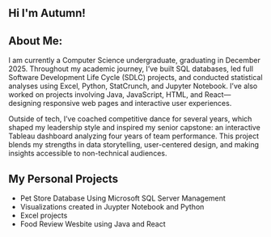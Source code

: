 ## Hi I'm Autumn! 

## About Me:
I am currently a Computer Science undergraduate, graduating in December 2025. Throughout my academic journey, I’ve built SQL databases, led full Software Development Life Cycle (SDLC) projects, and conducted statistical analyses using Excel, Python, StatCrunch, and Jupyter Notebook. I’ve also worked on projects involving Java, JavaScript, HTML, and React—designing responsive web pages and interactive user experiences.

Outside of tech, I’ve coached competitive dance for several years, which shaped my leadership style and inspired my senior capstone: an interactive Tableau dashboard analyzing four years of team performance. This project blends my strengths in data storytelling, user-centered design, and making insights accessible to non-technical audiences.

## My Personal Projects 
- Pet Store Database Using Microsoft SQL Server Management
- Visualizations created in Juypter Notebook and Python
- Excel projects 
- Food Review Wesbite using Java and React 




